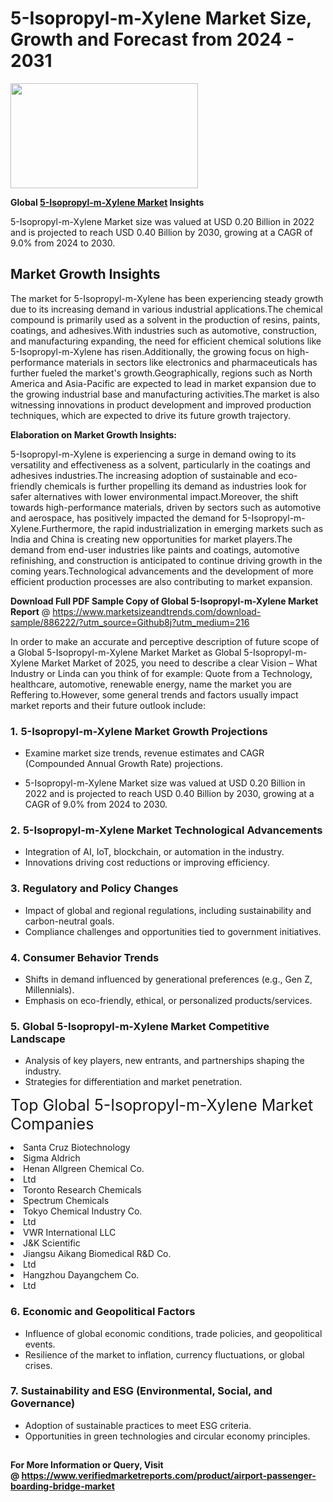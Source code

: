 <H1>5-Isopropyl-m-Xylene Market Size, Growth and Forecast from 2024 - 2031</H1><img class="aligncenter size-medium wp-image-584254" src="https://thirdeyenews.in/wp-content/uploads/2024/09/Global-Market-Research-300x168.jpeg" alt="" width="300" height="168" /><p><strong>Global&nbsp;<a href="https://www.marketsizeandtrends.com/download-sample/886222/?utm_source=Github8j?utm_medium=216">5-Isopropyl-m-Xylene Market</a> Insights</strong></p><p>5-Isopropyl-m-Xylene Market size was valued at USD 0.20 Billion in 2022 and is projected to reach USD 0.40 Billion by 2030, growing at a CAGR of 9.0% from 2024 to 2030.</p><p><h2>Market Growth Insights</h2> <p>The market for 5-Isopropyl-m-Xylene has been experiencing steady growth due to its increasing demand in various industrial applications.The chemical compound is primarily used as a solvent in the production of resins, paints, coatings, and adhesives.With industries such as automotive, construction, and manufacturing expanding, the need for efficient chemical solutions like 5-Isopropyl-m-Xylene has risen.Additionally, the growing focus on high-performance materials in sectors like electronics and pharmaceuticals has further fueled the market's growth.Geographically, regions such as North America and Asia-Pacific are expected to lead in market expansion due to the growing industrial base and manufacturing activities.The market is also witnessing innovations in product development and improved production techniques, which are expected to drive its future growth trajectory.</p> <p><strong>Elaboration on Market Growth Insights:</strong></p> <p>5-Isopropyl-m-Xylene is experiencing a surge in demand owing to its versatility and effectiveness as a solvent, particularly in the coatings and adhesives industries.The increasing adoption of sustainable and eco-friendly chemicals is further propelling its demand as industries look for safer alternatives with lower environmental impact.Moreover, the shift towards high-performance materials, driven by sectors such as automotive and aerospace, has positively impacted the demand for 5-Isopropyl-m-Xylene.Furthermore, the rapid industrialization in emerging markets such as India and China is creating new opportunities for market players.The demand from end-user industries like paints and coatings, automotive refinishing, and construction is anticipated to continue driving growth in the coming years.Technological advancements and the development of more efficient production processes are also contributing to market expansion.</p> <p><span class=""><strong>Download Full PDF Sample Copy of Global 5-Isopropyl-m-Xylene Market Report</strong> @ <a href="https://www.marketsizeandtrends.com/download-sample/886222/?utm_source=Github8j?utm_medium=216" target="_blank">https://www.marketsizeandtrends.com/download-sample/886222/?utm_source=Github8j?utm_medium=216</a></span></p><p>In order to make an accurate and perceptive description of future scope of a Global&nbsp;5-Isopropyl-m-Xylene Market Market as Global&nbsp;5-Isopropyl-m-Xylene Market Market of 2025, you need to describe a clear Vision &ndash; What Industry or Linda can you think of for example: Quote from a Technology, healthcare, automotive, renewable energy, name the market you are Reffering to.However, some general trends and factors usually impact market reports and their future outlook include:</p><h3>1.&nbsp;<strong>5-Isopropyl-m-Xylene Market Growth Projections</strong></h3><ul><li>Examine market size trends, revenue estimates and CAGR (Compounded Annual Growth Rate) projections.</li><li><p>5-Isopropyl-m-Xylene Market size was valued at USD 0.20 Billion in 2022 and is projected to reach USD 0.40 Billion by 2030, growing at a CAGR of 9.0% from 2024 to 2030.</p></li></ul><h3>2.&nbsp;<strong>5-Isopropyl-m-Xylene Market Technological Advancements</strong></h3><ul><li>Integration of AI, IoT, blockchain, or automation in the industry.</li><li>Innovations driving cost reductions or improving efficiency.</li></ul><h3>3.&nbsp;<strong>Regulatory and Policy Changes</strong></h3><ul><li>Impact of global and regional regulations, including sustainability and carbon-neutral goals.</li><li>Compliance challenges and opportunities tied to government initiatives.</li></ul><h3>4.&nbsp;<strong>Consumer Behavior Trends</strong></h3><ul><li>Shifts in demand influenced by generational preferences (e.g., Gen Z, Millennials).</li><li>Emphasis on eco-friendly, ethical, or personalized products/services.</li></ul><h3>5.&nbsp;<strong>Global 5-Isopropyl-m-Xylene Market Competitive Landscape</strong></h3><ul><li>Analysis of key players, new entrants, and partnerships shaping the industry.</li><li>Strategies for differentiation and market penetration.</li></ul><p data-pm-slice="1 1 []"><span style="color: inherit; font-family: inherit; font-size: 25px;">Top Global 5-Isopropyl-m-Xylene Market Companies</span></p><div class="" data-test-id=""><p><li>Santa Cruz Biotechnology</li><li> Sigma Aldrich</li><li> Henan Allgreen Chemical Co.</li><li> Ltd</li><li> Toronto Research Chemicals</li><li> Spectrum Chemicals</li><li> Tokyo Chemical Industry Co.</li><li> Ltd</li><li> VWR International LLC</li><li> J&K Scientific</li><li> Jiangsu Aikang Biomedical R&D Co.</li><li> Ltd</li><li> Hangzhou Dayangchem Co.</li><li> Ltd</li></p></div><h3>6.&nbsp;<strong>Economic and Geopolitical Factors</strong></h3><ul><li>Influence of global economic conditions, trade policies, and geopolitical events.</li><li>Resilience of the market to inflation, currency fluctuations, or global crises.</li></ul><h3>7.&nbsp;<strong>Sustainability and ESG (Environmental, Social, and Governance)</strong></h3><ul><li>Adoption of sustainable practices to meet ESG criteria.</li><li>Opportunities in green technologies and circular economy principles.</li></ul><h2><strong style="font-size: 14px;">For More Information or Query, Visit @&nbsp;</strong><a style="background-color: #ffffff; font-size: 14px;" href="https://www.marketsizeandtrends.com/report/5-isopropyl-m-xylene-market/" target="_blank">https://www.verifiedmarketreports.com/product/airport-passenger-boarding-bridge-market</a></h2>